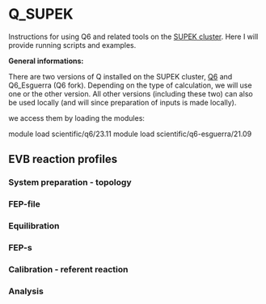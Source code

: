 # Q_SUPEK
Instructions for using Q6 and related tools on the [SUPEK cluster](https://www.srce.unizg.hr/napredno-racunanje). Here I will provide running scripts and examples. 

**General informations:**

There are two versions of Q installed on the SUPEK cluster, [Q6](https://github.com/qusers/Q6) and Q6_Esguerra (Q6 fork). Depending on the type of calculation, we will use one or the other version. All other versions (including these two) can also be used locally (and will since preparation of inputs is made locally).

we access them by loading the modules:

module load scientific/q6/23.11
module load scientific/q6-esguerra/21.09

## EVB reaction profiles

### System preparation - topology

### FEP-file

### Equilibration

### FEP-s

### Calibration - referent reaction

### Analysis
